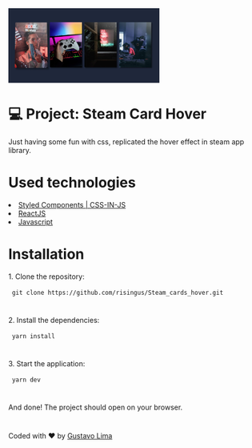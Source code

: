  <img src="https://github.com/risingus/Steam_cards_hover/blob/master/readMeImg.jpg" alt="project preview" width=60%>


 <h1>💻 Project: Steam Card Hover </h1>
 <p>
 Just having some fun with css, replicated the hover effect in steam app library.
</p>
 
<h1>Used technologies</h1>
<li><a href="https://styled-components.com/">Styled Components | CSS-IN-JS</a></li>
<li><a href="https://pt-br.reactjs.org/">ReactJS</a></li>
<li><a href="https://developer.mozilla.org/pt-BR/docs/Aprender/JavaScript">Javascript</a></li>

<h1>Installation</h1>
<p> 1. Clone the repository:</p>
<code> git clone https://github.com/risingus/Steam_cards_hover.git </code>
<h1></h1>

<p> 2. Install the dependencies:</p>
<code> yarn install </code>
<h1></h1>

<p> 3. Start the application: </p>
<code> yarn dev </code>
<h1></h1>

<p> And done! The project should open on your browser. </p>


<h1></h1>
<p>Coded with ❤ by <a href="https://www.linkedin.com/in/gustavo-lima-44b425b1/">Gustavo Lima</a><p/>

